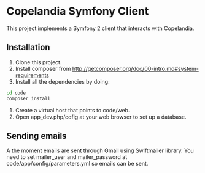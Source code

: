# Copelandia Symfony Client

This project implements a Symfony 2 client that interacts with Copelandia.

## Installation

1. Clone this project.
1. Install composer from http://getcomposer.org/doc/00-intro.md#system-requirements
1. Install all the dependencies by doing:

``` bash
cd code
composer install
```

1. Create a virtual host that points to code/web.
1. Open app_dev.php/cofig at your web browser to set up a database.

## Sending emails

A the moment emails are sent through Gmail using Swiftmailer library. You need to
set mailer_user and mailer_password at code/app/config/parameters.yml so emails
can be sent.
